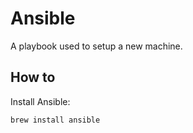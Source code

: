 # Ansible

A playbook used to setup a new machine.

## How to

Install Ansible:

```bash
brew install ansible
```
